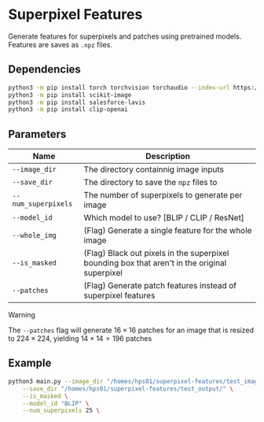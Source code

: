 # Superpixel Features

Generate features for superpixels and patches using pretrained models. Features are saves as `.npz` files.

## Dependencies

```bash
python3 -m pip install torch torchvision torchaudio --index-url https://download.pytorch.org/whl/cu118
python3 -m pip install scikit-image
python3 -m pip install salesforce-lavis
python3 -m pip install clip-openai
```

## Parameters

| Name | Description |
|--|--|
| `--image_dir` | The directory containnig image inputs |
| `--save_dir` | The directory to save the `npz` files to |
| `--num_superpixels` | The number of superpixels to generate per image |
| `--model_id` | Which model to use? [BLIP / CLIP / ResNet] |
| `--whole_img` | (Flag) Generate a single feature for the whole image |
| `--is_masked` | (Flag) Black out pixels in the superpixel bounding box that aren't in the original superpixel |
| `--patches` | (Flag) Generate patch features instead of superpixel features |

> [!WARNING]
> The `--patches` flag will generate $16 \times 16$ patches for an image that is resized to $224 \times 224$, yielding $14 \times 14 = 196$ patches

## Example

```bash
python3 main.py --image_dir "/homes/hps01/superpixel-features/test_images" \
    --save_dir "/homes/hps01/superpixel-features/test_output/" \
    --is_masked \
    --model_id "BLIP" \
    --num_superpixels 25 \
```
